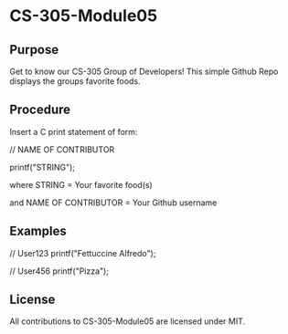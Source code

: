 # CS-305-Module05
## Purpose
Get to know our CS-305 Group of Developers!
This simple Github Repo displays the groups favorite foods.

## Procedure
Insert a C print statement of form:

// NAME OF CONTRIBUTOR

printf("STRING");

where STRING = Your favorite food(s)

and NAME OF CONTRIBUTOR = Your Github username

## Examples

// User123
printf("Fettuccine Alfredo");

// User456
printf("Pizza");

## License 

All contributions to CS-305-Module05 are licensed under MIT.
